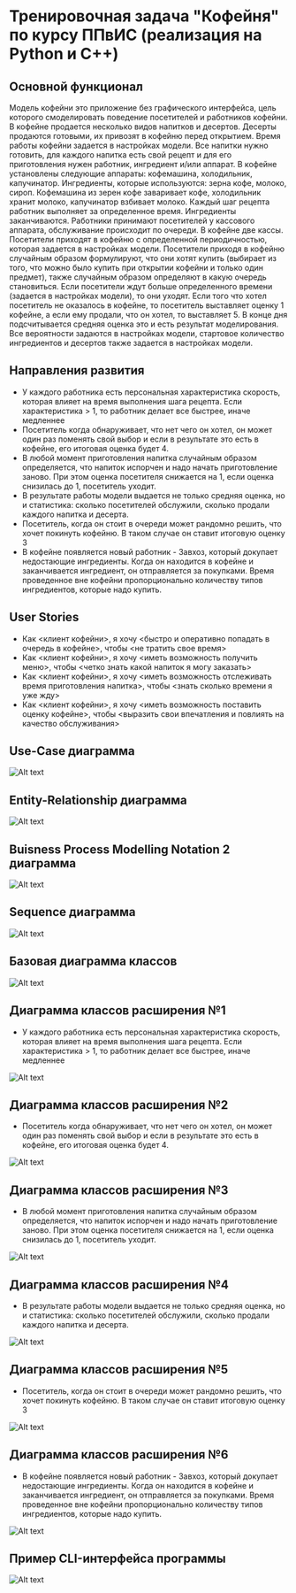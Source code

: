 # Тренировочная задача "Кофейня" по курсу ППвИС (реализация на Python и C++)

## Основной функционал
Модель кофейни это приложение без графического интерфейса, цель которого смоделировать поведение посетителей и работников кофейни. В кофейне продается несколько видов напитков и десертов. Десерты продаются готовыми, их привозят в кофейню перед открытием. Время работы кофейни задается в настройках модели. Все напитки нужно готовить, для каждого напитка есть свой рецепт и для его приготовления нужен работник, ингредиент и/или аппарат. В кофейне установлены следующие аппараты: кофемашина, холодильник, капучинатор. Ингредиенты, которые используются: зерна кофе, молоко, сироп. Кофемашина из зерен кофе заваривает кофе, холодильник хранит молоко, капучинатор взбивает молоко. Каждый шаг рецепта работник выполняет за определенное время. Ингредиенты заканчиваются. Работники принимают посетителей у кассового аппарата, обслуживание происходит по очереди. В кофейне две кассы. Посетители приходят в кофейню с определенной периодичностью, которая задается в настройках модели. Посетители приходя в кофейню случайным образом формулируют, что они хотят купить (выбирает из того, что можно было купить при открытии кофейни и только один предмет), также случайным образом определяют в какую очередь становиться. Если посетители ждут больше определенного времени (задается в настройках модели), то они уходят. Если того что хотел посетитель не оказалось в кофейне, то посетитель выставляет оценку 1 кофейне, а если ему продали, что он хотел, то выставляет 5. В конце дня подсчитывается средняя оценка это и есть результат моделирования. Все вероятности задаются в настройках модели, стартовое количество ингредиентов и десертов также задается в настройках модели.

## Направления развития
- У каждого работника есть персональная характеристика скорость, которая влияет на время выполнения шага рецепта. Если характеристика > 1, то работник делает все быстрее, иначе медленнее
- Посетитель когда обнаруживает, что нет чего он хотел, он может один раз поменять свой выбор и если в результате это есть в кофейне, его итоговая оценка будет 4.
- В любой момент приготовления напитка случайным образом определяется, что напиток испорчен и надо начать приготовление заново. При этом оценка посетителя снижается на 1, если оценка снизилась до 1, посетитель уходит.
- В результате работы модели выдается не только средняя оценка, но и статистика: сколько посетителей обслужили, сколько продали каждого напитка и десерта.
- Посетитель, когда он стоит в очереди может рандомно решить, что хочет покинуть кофейню. В таком случае он ставит итоговую оценку 3
- В кофейне появляется новый работник - Завхоз, который докупает недостающие ингредиенты. Когда он находится в кофейне и заканчивается ингредиент, он отправляется за покупками. Время проведенное вне кофейни пропорционально количеству типов ингредиентов, которые надо купить.

## User Stories
- Как <клиент кофейни>, я хочу <быстро и оперативно попадать в очередь в кофейне>, чтобы <не тратить свое время>
- Как <клиент кофейни>, я хочу <иметь возможность получить меню>, чтобы <четко знать какой напиток я могу заказать>
- Как <клиент кофейни>, я хочу <иметь возможность отслеживать время приготовления напитка>, чтобы <знать сколько времени я уже жду>
- Как <клиент кофейни>, я хочу <иметь возможность поставить оценку кофейне>, чтобы <выразить свои впечатления и повлиять на качество обслуживания>

## Use-Case диаграмма
![Alt text](https://github.com/aswejei/cafe_ppvis/blob/master/docs/use_case_cafe.png "Use-Case диаграмма")

## Entity-Relationship диаграмма
![Alt text](https://github.com/aswejei/cafe_ppvis/blob/master/docs/ER_cafe.png "Entity-Telationship диаграмма")

## Buisness Process Modelling Notation 2 диаграмма
![Alt text](https://github.com/aswejei/cafe_ppvis/blob/master/docs/cafe_bpmn.png "Buisness Process Modelling Notation 2 диаграмма")

## Sequence диаграмма
![Alt text](https://github.com/aswejei/cafe_ppvis/blob/master/docs/Sequence_diagram.png "Диаграмма последовательности")

## Базовая диаграмма классов
![Alt text](https://github.com/aswejei/cafe_ppvis/blob/master/docs/Class%20Diagrams/base.png "Базовая диаграмма классов")

## Диаграмма классов расширения №1
- У каждого работника есть персональная характеристика скорость, которая влияет на время выполнения шага рецепта. Если характеристика > 1, то работник делает все быстрее, иначе медленнее

![Alt text](https://github.com/aswejei/cafe_ppvis/blob/master/docs/Class%20Diagrams/extension1/Extension1.png "Диаграмма классов расширения №1")

## Диаграмма классов расширения №2
- Посетитель когда обнаруживает, что нет чего он хотел, он может один раз поменять свой выбор и если в результате это есть в кофейне, его итоговая оценка будет 4.

![Alt text](https://github.com/aswejei/cafe_ppvis/blob/master/docs/Class%20Diagrams/extension2/Extension2.png "Диаграмма классов расширения №2")

## Диаграмма классов расширения №3
- В любой момент приготовления напитка случайным образом определяется, что напиток испорчен и надо начать приготовление заново. При этом оценка посетителя снижается на 1, если оценка снизилась до 1, посетитель уходит.

![Alt text](https://github.com/aswejei/cafe_ppvis/blob/master/docs/Class%20Diagrams/extension3/Extension3.png "Диаграмма классов расширения №3")

## Диаграмма классов расширения №4
- В результате работы модели выдается не только средняя оценка, но и статистика: сколько посетителей обслужили, сколько продали каждого напитка и десерта.

![Alt text](https://github.com/aswejei/cafe_ppvis/blob/master/docs/Class%20Diagrams/extension4/Extension4.png "Диаграмма классов расширения №4")

## Диаграмма классов расширения №5
- Посетитель, когда он стоит в очереди может рандомно решить, что хочет покинуть кофейню. В таком случае он ставит итоговую оценку 3

![Alt text](https://github.com/aswejei/cafe_ppvis/blob/master/docs/Class%20Diagrams/extension5/Extension5.png "Диаграмма классов расширения №5")

## Диаграмма классов расширения №6
- В кофейне появляется новый работник - Завхоз, который докупает недостающие ингредиенты. Когда он находится в кофейне и заканчивается ингредиент, он отправляется за покупками. Время проведенное вне кофейни пропорционально количеству типов ингредиентов, которые надо купить.

![Alt text](https://github.com/aswejei/cafe_ppvis/blob/master/docs/Class%20Diagrams/extension6/Extension6.png "Диаграмма классов расширения №6")

## Пример CLI-интерфейса программы
![Alt text](https://github.com/aswejei/cafe_ppvis/blob/master/docs/console_UI_cafe.png "Пример консольного интерфеса модели кофейни")